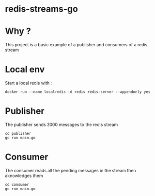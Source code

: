 # redis-streams-go

# Why ?

This project is a basic example of a publisher and consumers of a redis stream

# Local env

Start a local redis with :
```
docker run --name localredis -d redis redis-server --appendonly yes
```

# Publisher

The publisher sends 3000 messages to the redis stream
```
cd publisher
go run main.go
```

# Consumer

The consumer reads all the pending messages in the stream then aknowledges them

```
cd consumer
go run main.go
```
